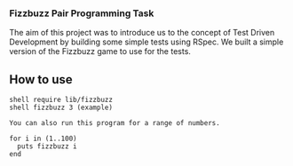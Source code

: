 ### Fizzbuzz Pair Programming Task

The aim of this project was to introduce us to the concept of Test Driven Development by building some simple tests using RSpec.
We built a simple version of the Fizzbuzz game to use for the tests.

## How to use

```
shell require lib/fizzbuzz
shell fizzbuzz 3 (example)

You can also run this program for a range of numbers.

for i in (1..100) 
  puts fizzbuzz i
end
